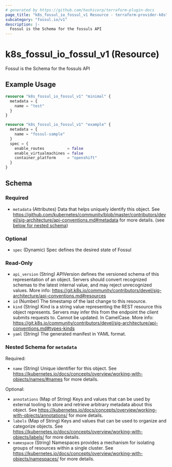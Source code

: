 ```yaml
---
# generated by https://github.com/hashicorp/terraform-plugin-docs
page_title: "k8s_fossul_io_fossul_v1 Resource - terraform-provider-k8s"
subcategory: "fossul.io/v1"
description: |-
  Fossul is the Schema for the fossuls API
---
```


# k8s_fossul_io_fossul_v1 (Resource)

Fossul is the Schema for the fossuls API

## Example Usage

```terraform
resource "k8s_fossul_io_fossul_v1" "minimal" {
  metadata = {
    name = "test"
  }
}

resource "k8s_fossul_io_fossul_v1" "example" {
  metadata = {
    name = "fossul-sample"
  }
  spec = {
    enable_routes          = false
    enable_virtualmachines = false
    container_platform     = "openshift"
  }
}
```

<!-- schema generated by tfplugindocs -->
## Schema

### Required

- `metadata` (Attributes) Data that helps uniquely identify this object. See https://github.com/kubernetes/community/blob/master/contributors/devel/sig-architecture/api-conventions.md#metadata for more details. (see [below for nested schema](#nestedatt--metadata))

### Optional

- `spec` (Dynamic) Spec defines the desired state of Fossul

### Read-Only

- `api_version` (String) APIVersion defines the versioned schema of this representation of an object. Servers should convert recognized schemas to the latest internal value, and may reject unrecognized values. More info: https://git.k8s.io/community/contributors/devel/sig-architecture/api-conventions.md#resources
- `id` (Number) The timestamp of the last change to this resource.
- `kind` (String) Kind is a string value representing the REST resource this object represents. Servers may infer this from the endpoint the client submits requests to. Cannot be updated. In CamelCase. More info: https://git.k8s.io/community/contributors/devel/sig-architecture/api-conventions.md#types-kinds
- `yaml` (String) The generated manifest in YAML format.

<a id="nestedatt--metadata"></a>
### Nested Schema for `metadata`

Required:

- `name` (String) Unique identifier for this object. See https://kubernetes.io/docs/concepts/overview/working-with-objects/names/#names for more details.

Optional:

- `annotations` (Map of String) Keys and values that can be used by external tooling to store and retrieve arbitrary metadata about this object. See https://kubernetes.io/docs/concepts/overview/working-with-objects/annotations/ for more details.
- `labels` (Map of String) Keys and values that can be used to organize and categorize objects. See https://kubernetes.io/docs/concepts/overview/working-with-objects/labels/ for more details.
- `namespace` (String) Namespaces provides a mechanism for isolating groups of resources within a single cluster. See https://kubernetes.io/docs/concepts/overview/working-with-objects/namespaces/ for more details.



